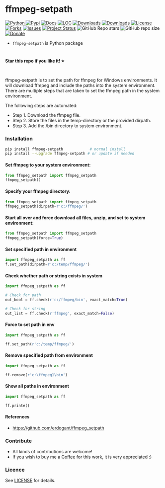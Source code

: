 # ffmpeg-setpath

[![Python](https://img.shields.io/pypi/pyversions/ffmpeg_setpath)](https://img.shields.io/pypi/pyversions/ffmpeg_setpath)
[![Pypi](https://img.shields.io/pypi/v/ffmpeg_setpath)](https://pypi.org/project/ffmpeg_setpath/)
[![Docs](https://img.shields.io/badge/Sphinx-Docs-Green)](https://erdogant.github.io/ffmpeg_setpath/)
[![LOC](https://sloc.xyz/github/erdogant/ffmpeg_setpath/?category=code)](https://github.com/erdogant/ffmpeg_setpath/)
[![Downloads](https://static.pepy.tech/personalized-badge/ffmpeg_setpath?period=month&units=international_system&left_color=grey&right_color=brightgreen&left_text=PyPI%20downloads/month)](https://pepy.tech/project/ffmpeg_setpath)
[![Downloads](https://static.pepy.tech/personalized-badge/ffmpeg_setpath?period=total&units=international_system&left_color=grey&right_color=brightgreen&left_text=Downloads)](https://pepy.tech/project/ffmpeg_setpath)
[![License](https://img.shields.io/badge/license-MIT-green.svg)](https://github.com/erdogant/ffmpeg_setpath/blob/master/LICENSE)
[![Forks](https://img.shields.io/github/forks/erdogant/ffmpeg_setpath.svg)](https://github.com/erdogant/ffmpeg_setpath/network)
[![Issues](https://img.shields.io/github/issues/erdogant/ffmpeg_setpath.svg)](https://github.com/erdogant/ffmpeg_setpath/issues)
[![Project Status](http://www.repostatus.org/badges/latest/active.svg)](http://www.repostatus.org/#active)
![GitHub Repo stars](https://img.shields.io/github/stars/erdogant/ffmpeg_setpath)
![GitHub repo size](https://img.shields.io/github/repo-size/erdogant/ffmpeg_setpath)
[![Donate](https://img.shields.io/badge/Support%20this%20project-grey.svg?logo=github%20sponsors)](https://erdogant.github.io/ffmpeg_setpath/pages/html/Documentation.html#)
<!---[![BuyMeCoffee](https://img.shields.io/badge/buymea-coffee-yellow.svg)](https://www.buymeacoffee.com/erdogant)-->
<!---[![Coffee](https://img.shields.io/badge/coffee-black-grey.svg)](https://erdogant.github.io/donate/?currency=USD&amount=5)-->


* ``ffmpeg-setpath`` is Python package

# 
**Star this repo if you like it! ⭐️**
#

ffmpeg-setpath is to set the path for ffmpeg for Windows environments.
It will download ffmpeg and include the paths into the system environment.
There are multiple steps that are taken to set the ffmpeg path in the system environment.


The following steps are automated:

  * Step 1. Download the ffmpeg file.
  * Step 2. Store the files in the temp-directory or the provided dirpath.
  * Step 3. Add the /bin directory to system environment.

### Installation

```bash
pip install ffmpeg-setpath            # normal install
pip install --upgrade ffmpeg-setpath # or update if needed
```

#### Set ffmpeg to your system environment:
```python
from ffmpeg_setpath import ffmpeg_setpath
ffmpeg_setpath()
```

#### Specify your ffmpeg directory:
```python
from ffmpeg_setpath import ffmpeg_setpath
ffmpeg_setpath(dirpath=r'c:/ffmpeg/')
```

#### Start all over and force download all files, unzip, and set to system environment:
```python
from ffmpeg_setpath import ffmpeg_setpath
ffmpeg_setpath(force=True)
```

#### Set specified path in environment
```python
import ffmpeg_setpath as ff
f.set_path(dirpath=r'c:/temp/ffmpeg/')
```

#### Check whether path or string exists in system
```python
import ffmpeg_setpath as ff

# Check for path
out_bool = ff.check(r'c:/ffmpeg/bin', exact_match=True)

# Check for string
out_list = ff.check(r'ffmpeg', exact_match=False)
```

#### Force to set path in env
```python
import ffmpeg_setpath as ff

ff.set_path(r'c:/temp/ffmpeg/')
```

#### Remove specified path from environment
```python
import ffmpeg_setpath as ff

ff.remove(r'c:\ffmpeg1\bin')
```

#### Show all paths in environment
```python
import ffmpeg_setpath as ff

ff.printe()
```


#### References
* https://github.com/erdogant/ffmpeg_setpath

### Contribute
* All kinds of contributions are welcome!
* If you wish to buy me a <a href="https://www.buymeacoffee.com/erdogant">Coffee</a> for this work, it is very appreciated :)

### Licence
See [LICENSE](LICENSE) for details.

